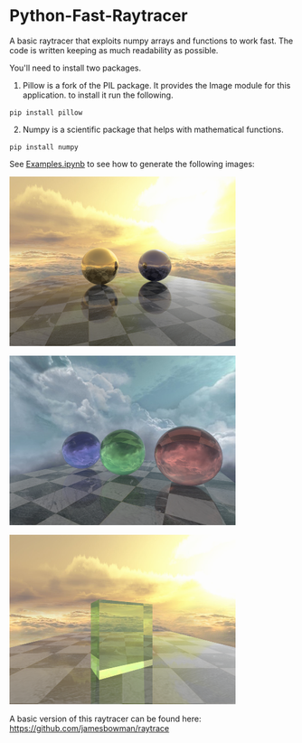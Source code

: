 # Python-Fast-Raytracer

A basic raytracer that exploits numpy arrays and functions to work fast.
The code is written keeping as much readability as possible. 

You'll need to install two packages.

1. Pillow is a fork of the PIL package.  It provides the Image module for this application.
to install it run the following.
```
pip install pillow
```
2. Numpy is a scientific package that helps with mathematical functions.
```
pip install numpy
```

See [Examples.ipynb](Examples.ipynb) to see how to generate the following images:


![N|Solid](/images/reflections.png)

![N|Solid](/images/refractions.png)

![N|Solid](/images/prism.png)

A basic version of this raytracer can be found here:
https://github.com/jamesbowman/raytrace
